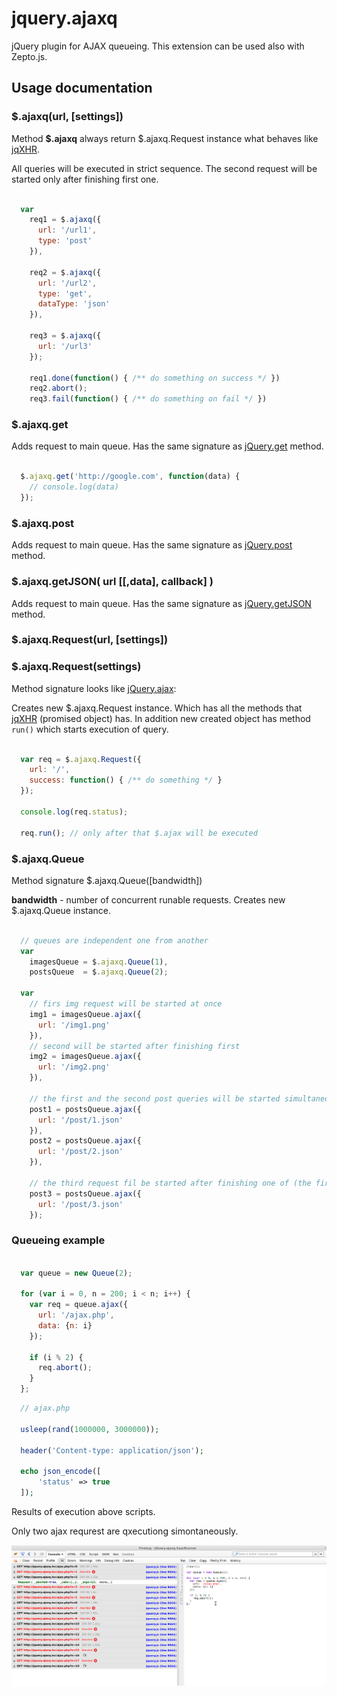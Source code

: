 # jquery.ajaxq

jQuery plugin for AJAX queueing.
This extension can be used also with Zepto.js.

## Usage documentation

### $.ajaxq(url, [settings])

Method **$.ajaxq** always return $.ajaxq.Request instance what behaves like [jqXHR](http://api.jquery.com/Types/#jqXHR).

All queries will be executed in strict sequence.
The second request will be started only after finishing first one.

```javascript
  
  var 
    req1 = $.ajaxq({
      url: '/url1',
      type: 'post'
    }),
    
    req2 = $.ajaxq({
      url: '/url2',
      type: 'get',
      dataType: 'json'
    }),

    req3 = $.ajaxq({
      url: '/url3'
    });

    req1.done(function() { /** do something on success */ })
    req2.abort();
    req3.fail(function() { /** do something on fail */ })

```

### $.ajaxq.get

Adds request to main queue. Has the same signature as [jQuery.get](https://api.jquery.com/jquery.get/) method.

```javascript

  $.ajaxq.get('http://google.com', function(data) {
    // console.log(data)
  });
```

### $.ajaxq.post

Adds request to main queue. Has the same signature as [jQuery.post](https://api.jquery.com/jquery.post/) method.

### $.ajaxq.getJSON( url [[,data], callback] )

Adds request to main queue. Has the same signature as [jQuery.getJSON](https://api.jquery.com/jquery.getJSON/) method.

### $.ajaxq.Request(url, [settings])
### $.ajaxq.Request(settings)

Method signature looks like [jQuery.ajax](https://api.jquery.com/jquery.ajax/):

Creates new $.ajaxq.Request instance.
Which has all the methods that [jqXHR](http://api.jquery.com/Types/#jqXHR) (promised object) has.
In addition new created object has method `run()` which starts execution of query.

```javascript

  var req = $.ajaxq.Request({
    url: '/',
    success: function() { /** do something */ }
  });

  console.log(req.status);

  req.run(); // only after that $.ajax will be executed

```

### $.ajaxq.Queue

Method signature $.ajaxq.Queue([bandwidth])

**bandwidth** - number of concurrent runable requests.
Creates new $.ajaxq.Queue instance.

```javascript
  
  // queues are independent one from another
  var 
    imagesQueue = $.ajaxq.Queue(1),
    postsQueue  = $.ajaxq.Queue(2);

  var 
    // firs img request will be started at once
    img1 = imagesQueue.ajax({
      url: '/img1.png'
    }),
    // second will be started after finishing first
    img2 = imagesQueue.ajax({
      url: '/img2.png'
    }),

    // the first and the second post queries will be started simultaneously
    post1 = postsQueue.ajax({
      url: '/post/1.json'
    }),
    post2 = postsQueue.ajax({
      url: '/post/2.json'
    }),

    // the third request fil be started after finishing one of (the first or the second)
    post3 = postsQueue.ajax({
      url: '/post/3.json'
    });

```

### Queueing example 

```javascript

  var queue = new Queue(2);

  for (var i = 0, n = 200; i < n; i++) {
    var req = queue.ajax({
      url: '/ajax.php',
      data: {n: i}
    });

    if (i % 2) {
      req.abort();
    }
  };

```

```php
  // ajax.php 

  usleep(rand(1000000, 3000000));

  header('Content-type: application/json');

  echo json_encode([
      'status' => true
  ]);

```

Results of execution above scripts.

Only two ajax requrest are qxecutiong simontaneously.

![Firebug Test Image](firebug_screen.png)

